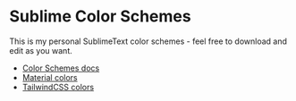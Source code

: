 # Sublime Color Schemes

This is my personal SublimeText color schemes - feel free to download and edit as you want.

- [Color Schemes docs](http://www.sublimetext.com/docs/3/color_schemes.html)
- [Material colors](https://material.io/resources/color)
- [TailwindCSS colors](https://tailwindcss.com/docs/customizing-colors/#default-color-palette)
